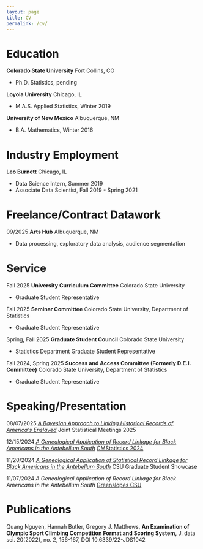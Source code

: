 ```yaml
---
layout: page
title: CV
permalink: /cv/
---
```


# Education
**Colorado State University** Fort Collins, CO
- Ph.D. Statistics, pending

**Loyola University** Chicago, IL
- M.A.S. Applied Statistics, Winter 2019

**University of New Mexico** Albuquerque, NM
- B.A. Mathematics, Winter 2016

# Industry Employment

**Leo Burnett** Chicago, IL
- Data Science Intern, Summer 2019
- Associate Data Scientist, Fall 2019 - Spring 2021

# Freelance/Contract Datawork

09/2025 **Arts Hub** Albuquerque, NM
- Data processing, exploratory data analysis, audience segmentation

# Service
Fall 2025 **University Curriculum Committee** Colorado State University
- Graduate Student Representative

Fall 2025 **Seminar Committee** Colorado State University, Department of Statistics 
- Graduate Student Representative

Spring, Fall 2025 **Graduate Student Council** Colorado State University
- Statistics Department Graduate Student Representative

Fall 2024, Spring 2025 **Success and Access Committee (Formerly D.E.I. Committee)** Colorado State University, Department of Statistics
- Graduate Student Representative

# Speaking/Presentation

08/07/2025 [*A Bayesian Approach to Linking Historical Records of America's Enslaved*](/documents/BUTLER_JSM2025_FINAL.pdf) Joint Statistical Meetings 2025

12/15/2024 [*A Genealogical Application of Record Linkage for Black Americans in the Antebellum South*](/documents/research_pres_final.pdf) [CMStatistics 2024](https://www.cmstatistics.org/CFECMStatistics2024/) 

11/20/2024 [*A Genealogical Application of Statistical Record Linkage for Black Americans in the Antebellum South*](/documents/CSUposter_Gradshow.pdf) CSU Graduate Student Showcase

11/07/2024 *A Genealogical Application of Record Linkage for Black Americans in the Antebellum South* [Greenslopes CSU](https://www.math.colostate.edu/~greenslo/Fall2023.html)


# Publications

Quang Nguyen, Hannah Butler, Gregory J. Matthews, **An Examination of Olympic Sport Climbing Competition Format and Scoring System,** J. data sci. 20(2022), no. 2, 156-167, DOI 10.6339/22-JDS1042
